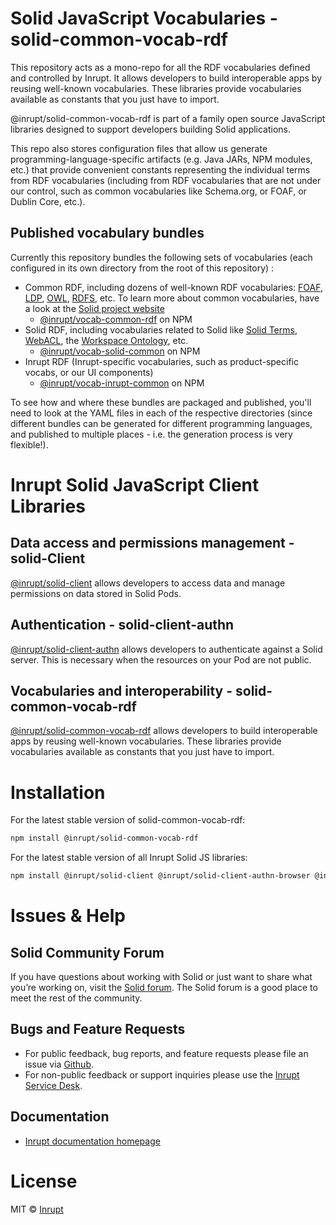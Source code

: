 
# Solid JavaScript Vocabularies - solid-common-vocab-rdf

This repository acts as a mono-repo for all the RDF vocabularies defined and controlled by Inrupt. 
It allows developers to build interoperable apps by reusing well-known vocabularies. 
These libraries provide vocabularies available as constants that you just have to import.

@inrupt/solid-common-vocab-rdf is part of a family open source JavaScript libraries designed to support developers building Solid applications.

This repo also stores configuration files that allow us generate
programming-language-specific artifacts (e.g. Java JARs, NPM modules, etc.) that provide
convenient constants representing the individual terms from RDF vocabularies (including
from RDF vocabularies that are not under our control, such as common vocabularies like
Schema.org, or FOAF, or Dublin Core, etc.).

## Published vocabulary bundles

Currently this repository bundles the following sets of vocabularies (each configured in
its own directory from the root of this repository) :

 - Common RDF, including dozens of well-known RDF vocabularies: [FOAF](http://xmlns.com/foaf/spec/), 
 [LDP](http://www.w3.org/ns/ldp#), [OWL](http://www.w3.org/2002/07/owl#), [RDFS](http://www.w3.org/2000/01/rdf-schema#),
 etc. To learn more about common vocabularies, have a look at the [Solid project website](https://solidproject.org/for-developers/apps/vocabularies) 
    - [@inrupt/vocab-common-rdf](https://www.npmjs.com/package/@inrupt/vocab-common-rdf) on NPM
 - Solid RDF, including vocabularies related to Solid like [Solid Terms](https://www.w3.org/ns/solid/terms), 
 [WebACL](http://www.w3.org/ns/auth/acl#), the [Workspace Ontology](http://www.w3.org/ns/pim/space), etc.
    - [@inrupt/vocab-solid-common](https://www.npmjs.com/package/@inrupt/vocab-solid-common) on NPM
 - Inrupt RDF (Inrupt-specific vocabularies, such as product-specific vocabs, or our UI components)
    - [@inrupt/vocab-inrupt-common](https://www.npmjs.com/package/@inrupt/vocab-inrupt-common) on NPM

To see how and where these bundles are packaged and published, you'll need to look at the
YAML files in each of the respective directories (since different bundles can be generated for
different programming languages, and published to multiple places - i.e. the generation process
is very flexible!).

# Inrupt Solid JavaScript Client Libraries

## Data access and permissions management - solid-Client

[@inrupt/solid-client](https://github.com/inrupt/solid-client-js) allows developers to access data and manage permissions on data stored in Solid Pods.

## Authentication - solid-client-authn

[@inrupt/solid-client-authn](https://github.com/inrupt/solid-client-authn) allows developers to authenticate against a Solid server. This is necessary when the resources on your Pod are not public.

## Vocabularies and interoperability - solid-common-vocab-rdf

[@inrupt/solid-common-vocab-rdf](https://github.com/inrupt/solid-common-vocab-rdf) allows developers to build interoperable apps by reusing well-known vocabularies. These libraries provide vocabularies available as constants that you just have to import.

# Installation

For the latest stable version of solid-common-vocab-rdf:

```bash
npm install @inrupt/solid-common-vocab-rdf
```

For the latest stable version of all Inrupt Solid JS libraries:

```bash
npm install @inrupt/solid-client @inrupt/solid-client-authn-browser @inrupt/vocab-common-rdf
```

# Issues & Help

## Solid Community Forum

If you have questions about working with Solid or just want to share what you’re working on, visit the [Solid forum](https://forum.solidproject.org/). The Solid forum is a good place to meet the rest of the community.

## Bugs and Feature Requests

- For public feedback, bug reports, and feature requests please file an issue via [Github](https://github.com/inrupt/solid-vocab-common-rdf/issues/).
- For non-public feedback or support inquiries please use the [Inrupt Service Desk](https://inrupt.atlassian.net/servicedesk).

## Documentation
- [Inrupt documentation homepage](https://docs.inrupt.com/)


# License

MIT © [Inrupt](https://inrupt.com)
